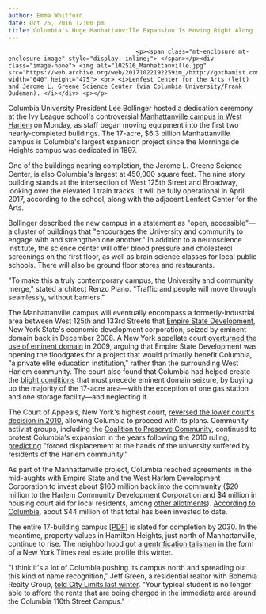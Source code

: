 ```yaml
---
author: Emma Whitford
date: Oct 25, 2016 12:00 pm
title: Columbia's Huge Manhattanville Expansion Is Moving Right Along
---
```


	
										<p><span class="mt-enclosure mt-enclosure-image" style="display: inline;"> </span></p><div class="image-none"> <img alt="102516_Manhattanville.jpg" src="https://web.archive.org/web/20171022192259im_/http://gothamist.com/attachments/nyc_ewhitford/102516_Manhattanville.jpg" width="640" height="475"> <br> <i>Lenfest Center for the Arts (left) and Jerome L. Greene Science Center (via Columbia University/Frank Oudeman). </i></div> <p></p>

<p>Columbia University President Lee Bollinger hosted a dedication ceremony at the Ivy League school&apos;s controversial <a href="https://web.archive.org/web/20171022192259/http://manhattanville.columbia.edu/">Manhattanville campus in West Harlem</a> on Monday, as staff began moving equipment into the first two nearly-completed buildings. The 17-acre, $6.3 billion Manhattanville campus is Columbia&apos;s largest expansion project since the Morningside Heights campus was dedicated in 1897. </p>

<p>One of the buildings nearing completion, the Jerome L. Greene Science Center, is also Columbia&apos;s largest at 450,000 square feet. The nine story building stands at the intersection of West 125th Street and Broadway, looking over the elevated 1 train tracks. It will be fully operational in April 2017, according to the school, along with the adjacent Lenfest Center for the Arts. </p>

<p>Bollinger described the new campus in a statement as &quot;open, accessible&quot;&#x2014;a cluster of buildings that &quot;encourages the University and community to engage with and strengthen one another.&quot; In addition to a neuroscience institute, the science center will offer blood pressure and cholesterol screenings on the first floor, as well as brain science classes for local public schools. There will also be ground floor stores and restaurants. </p>

<p>&quot;To make this a truly contemporary campus, the University and community merge,&quot; stated architect Renzo Piano. &quot;Traffic and people will move through seamlessly, without barriers.&quot;  </p>

<p>The Manhattanville campus will eventually encompass a formerly-industrial area between West 125th and 133rd Streets that <a href="https://web.archive.org/web/20171022192259/http://esd.ny.gov/">Empire State Development</a>, New York State&apos;s economic development corporation, seized by eminent domain back in December 2008. A New York appellate court <a href="https://web.archive.org/web/20171022192259/http://observer.com/2009/12/state-court-rules-eminent-domain-use-for-columbia-west-harlem-campus-unconstitutional-updated/">overturned the use of eminent domain</a> in 2009, arguing that Empire State Development was opening the floodgates for a project that would primarily benefit Columbia, &quot;a private elite education institution,&quot; rather than the surrounding West Harlem community. The court also found that Columbia had helped create the <a href="https://web.archive.org/web/20171022192259/http://gothamist.com/2008/07/17/manhattanville_officially_blighted.php">blight conditions</a> that must precede eminent domain seizure, by buying up the majority of the 17-acre area&#x2014;with the exception of one gas station and one storage facility&#x2014;and neglecting it. </p>

<p>The Court of Appeals, New York&apos;s highest court, <a href="https://web.archive.org/web/20171022192259/http://gothamist.com/2010/06/24/court_upholds_columbias_manhattanvi.php">reversed the lower court&apos;s decision in 2010</a>, allowing Columbia to proceed with its plans. Community activist groups, including the <a href="https://web.archive.org/web/20171022192259/https://stopcolumbia.wordpress.com/why-are-we-here/">Coalition to Preserve Community</a>, continued to protest Columbia&apos;s expansion in the years following the 2010 ruling, <a href="https://web.archive.org/web/20171022192259/https://stopcolumbia.wordpress.com/why-are-we-here/">predicting</a> &quot;forced displacement at the hands of the university suffered by residents of the Harlem community.&quot;  </p>

<p>As part of the Manhattanville project, Columbia reached agreements in the mid-aughts with Empire State and the West Harlem Development Corporation to invest about $160 million back into the community ($20 million to the Harlem Community Development Corporation and $4 million in housing court aid for local residents, among <a href="https://web.archive.org/web/20171022192259/http://manhattanville.columbia.edu/news/columbia-university-dedicates-its-17-acre-manhattanville-campus-establishing-its-academic-and">other allotments</a>). <a href="https://web.archive.org/web/20171022192259/https://www.dnainfo.com/new-york/20161024/west-harlem/columbia-west-harlem-manhattantive-expansion">According to Columbia</a>, about $44 million of that total has been invested to date. </p>

<p>The entire 17-building campus [<a href="https://web.archive.org/web/20171022192259/http://www.columbia.edu/files/columbia/content/manhattanville-map-160916.pdf">PDF</a>] is slated for completion by 2030. In the meantime, property values in Hamilton Heights, just north of Manhattanville, continue to rise. The neighborhood got a <a href="https://web.archive.org/web/20171022192259/http://www.nytimes.com/2016/02/07/realestate/hamilton-heights-harlem-enclave-with-river-views.html?_r=0">gentrification talisman</a> in the form of a New York Times real estate profile this winter. </p>

<p>&quot;I think it&apos;s a lot of Columbia pushing its campus north and spreading out this kind of name recognition,&quot; Jeff Green, a residential realtor with Bohemia Realty Group, <a href="https://web.archive.org/web/20171022192259/http://citylimits.org/2015/02/09/is-the-market-or-manhattanville-driving-hamilton-heights-development/">told City Limits last winter</a>. &quot;Your typical student is no longer able to afford the rents that are being charged in the immediate area around the Columbia 116th Street Campus.&quot;</p>					
										
									
				